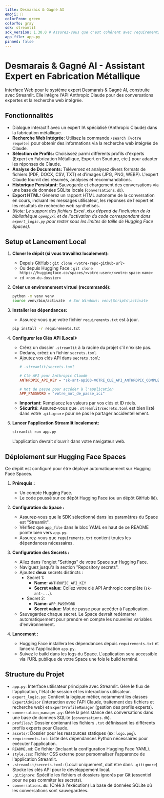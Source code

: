 ```yaml
---
title: Desmarais & Gagné AI
emoji: 🔧
colorFrom: green
colorTo: gray
sdk: streamlit
sdk_version: 1.30.0 # Assurez-vous que c'est cohérent avec requirements.txt
app_file: app.py
pinned: false
---
```


# Desmarais & Gagné AI - Assistant Expert en Fabrication Métallique

Interface Web pour le système expert Desmarais & Gagné AI, construite avec Streamlit. Elle intègre l'API Anthropic Claude pour des conversations expertes et la recherche web intégrée.

## Fonctionnalités

*   Dialogue interactif avec un expert IA spécialisé (Anthropic Claude) dans la fabrication métallique.
*   **Recherche Web Intégrée:** Utilisez la commande `/search [votre requête]` pour obtenir des informations via la recherche web intégrée de Claude.
*   **Sélection de Profils:** Choisissez parmi différents profils d'experts (Expert en Fabrication Métallique, Expert en Soudure, etc.) pour adapter les réponses de Claude.
*   **Analyse de Documents:** Téléversez et analysez divers formats de fichiers (PDF, DOCX, CSV, TXT) et d'images (JPG, PNG, WEBP). L'expert Claude fournit des résumés, analyses et recommandations.
*   **Historique Persistant:** Sauvegarde et chargement des conversations via une base de données SQLite locale (`conversations.db`).
*   **Export HTML:** Générez un rapport HTML autonome de la conversation en cours, incluant les messages utilisateur, les réponses de l'expert et les résultats de recherche web synthétisés.
*   *(Note: Le support des fichiers Excel .xlsx dépend de l'inclusion de la bibliothèque `openpyxl` et de l'activation du code correspondant dans `expert_logic.py` pour rester sous les limites de taille de Hugging Face Spaces).*

## Setup et Lancement Local

1.  **Cloner le dépôt (si vous travaillez localement):**
    *   Depuis GitHub : `git clone <votre-repo-github-url>`
    *   Ou depuis Hugging Face : `git clone https://huggingface.co/spaces/<votre-user>/<votre-space-name>`
    *   `cd <nom-du-dossier>`

2.  **Créer un environnement virtuel (recommandé):**
    ```bash
    python -m venv venv
    source venv/bin/activate  # Sur Windows: venv\Scripts\activate
    ```

3.  **Installer les dépendances:**
    *   Assurez-vous que votre fichier `requirements.txt` est à jour.
    ```bash
    pip install -r requirements.txt
    ```

4.  **Configurer les Clés API (Local):**
    *   Créez un dossier `.streamlit` à la racine du projet s'il n'existe pas.
    *   Dedans, créez un fichier `secrets.toml`.
    *   Ajoutez vos clés API dans `secrets.toml`:
        ```toml
        # .streamlit/secrets.toml

        # Clé API pour Anthropic Claude
        ANTHROPIC_API_KEY = "sk-ant-api03-VOTRE_CLE_API_ANTHROPIC_COMPLETE_ICI"

        # Mot de passe pour accéder à l'application
        APP_PASSWORD = "votre_mot_de_passe_ici"
        ```
    *   **Important:** Remplacez les valeurs par vos clés et ID réels.
    *   **Sécurité:** Assurez-vous que `.streamlit/secrets.toml` est bien listé dans votre `.gitignore` pour ne pas le partager accidentellement.

5.  **Lancer l'application Streamlit localement:**
    ```bash
    streamlit run app.py
    ```
    L'application devrait s'ouvrir dans votre navigateur web.

## Déploiement sur Hugging Face Spaces

Ce dépôt est configuré pour être déployé automatiquement sur Hugging Face Spaces.

1.  **Prérequis :**
    *   Un compte Hugging Face.
    *   Le code poussé sur ce dépôt Hugging Face (ou un dépôt GitHub lié).

2.  **Configuration du Space :**
    *   Assurez-vous que le SDK sélectionné dans les paramètres du Space est "Streamlit".
    *   Vérifiez que `app_file` dans le bloc YAML en haut de ce README pointe bien vers `app.py`.
    *   Assurez-vous que `requirements.txt` contient toutes les dépendances nécessaires.

3.  **Configuration des Secrets :**
    *   Allez dans l'onglet "Settings" de votre Space sur Hugging Face.
    *   Naviguez jusqu'à la section "Repository secrets".
    *   Ajoutez **deux** secrets distincts :
        *   Secret 1:
            *   **Name:** `ANTHROPIC_API_KEY`
            *   **Secret value:** Collez votre clé API Anthropic complète (`sk-ant-...`).
        *   Secret 2:
            *   **Name:** `APP_PASSWORD`
            *   **Secret value:** Mot de passe pour accéder à l'application.
    *   Sauvegardez chaque secret. Le Space devrait redémarrer automatiquement pour prendre en compte les nouvelles variables d'environnement.

4.  **Lancement :**
    *   Hugging Face installera les dépendances depuis `requirements.txt` et lancera l'application `app.py`.
    *   Suivez le build dans les logs du Space. L'application sera accessible via l'URL publique de votre Space une fois le build terminé.

## Structure du Projet

*   `app.py`: Interface utilisateur principale avec Streamlit. Gère le flux de l'application, l'état de session et les interactions utilisateur.
*   `expert_logic.py`: Contient la logique métier, notamment les classes `ExpertAdvisor` (interaction avec l'API Claude, traitement des fichiers et recherche web) et `ExpertProfileManager` (gestion des profils experts).
*   `conversation_manager.py`: Gère la persistance des conversations dans une base de données SQLite (`conversations.db`).
*   `profiles/`: Dossier contenant les fichiers `.txt` définissant les différents profils experts pour Claude.
*   `assets/`: Dossier pour les ressources statiques (ex: `logo.png`).
*   `requirements.txt`: Liste des dépendances Python nécessaires pour exécuter l'application.
*   `README.md`: Ce fichier (incluant la configuration Hugging Face YAML).
*   `style.css`: Fichier CSS externe pour personnaliser l'apparence de l'application Streamlit.
*   `.streamlit/secrets.toml`: (Local uniquement, doit être dans `.gitignore`) Stocke les clés API pour le développement local.
*   `.gitignore`: Spécifie les fichiers et dossiers ignorés par Git (essentiel pour ne pas commiter les secrets).
*   `conversations.db`: (Créé à l'exécution) La base de données SQLite où les conversations sont sauvegardées.
